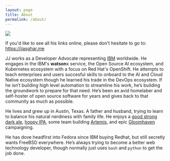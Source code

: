 ```yaml
---
layout: page
title: About
permalink: /about/
---
```


![](https://avatars2.githubusercontent.com/u/810824?s=200&v=4)

If you'd like to see all his links online, please don't hesitate to go to: <https://jjasghar.me>

JJ works as a Developer Advocate representing [IBM][ibm] worldwide.
He engages in the IBM's **watson**x service, the Open Source AI ecosystem,
and Kubernetes ecosystem with a focus on Red Hat's OpenShift. He attempts to teach
enterprises and users succesful skills to onboard to the AI and
Cloud Native ecosystem though he learned his trade in the DevOps ecosystem.
If he isn’t building high level automation to streamline
his work, he’s building the groundwork to prepare for that need. He’s been an avid
homelaber and self-hoster of open source software for years and gives
back to that community as much as possible.

He lives and grew up in Austin, Texas. A father and husband, trying to learn
to balance his natural nerdiness with family life. He enjoys
a [good strong dark ale][ale], [hoppy IPA][ipa], some team building
[Artemis][artemis], and epic [Gloomhaven][gloomhaven] campaigning.

He has dove headfirst into Fedora since IBM buying Redhat, but still secretly
wants FreeBSD everywhere. He’s always trying to become a better web technology
developer, though normally just uses `bash` and `python` to get the job done.

[ibm]: https://cloud.ibm.com/
[artemis]: https://artemisspaceshipbridge.com/
[gloomhaven]: https://boardgamegeek.com/boardgame/174430/gloomhaven
[ale]: https://www.beeradvocate.com/beer/profile/48/155/
[ipa]: https://www.beeradvocate.com/beer/profile/2642/314808/
